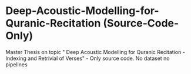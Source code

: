 # Deep-Acoustic-Modelling-for-Quranic-Recitation (Source-Code-Only)
Master Thesis on topic " Deep Acoustic Modelling for Quranic Recitation - Indexing and Retrivial of Verses" - Only source code. No dataset no pipelines

